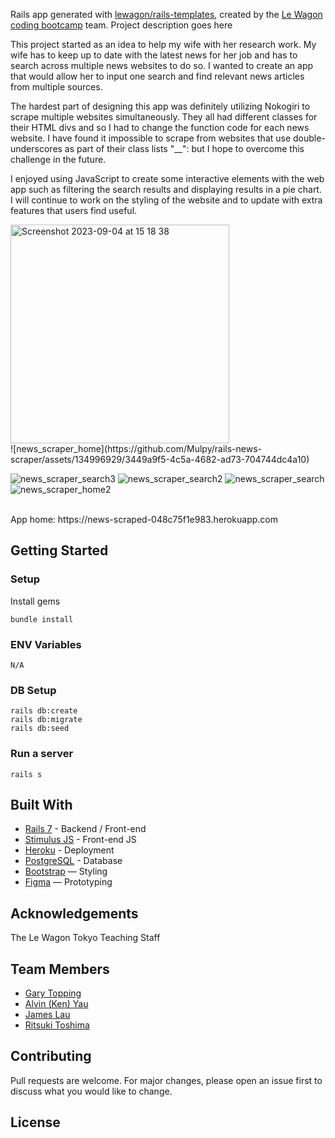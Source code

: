 Rails app generated with [lewagon/rails-templates](https://github.com/lewagon/rails-templates), created by the [Le Wagon coding bootcamp](https://www.lewagon.com) team.
Project description goes here

This project started as an idea to help my wife with her research work. My wife has to keep up to date with the latest news for her job and has to search across multiple news websites to do so. I wanted to create an app that would allow her to input one search and find relevant news articles from multiple sources.

The hardest part of designing this app was definitely utilizing Nokogiri to scrape multiple websites simultaneously. They all had different classes for their HTML divs and so I had to change the function code for each news website. I have found it impossible to scrape from websites that use double-underscores as part of their class lists "__": but I hope to overcome this challenge in the future.

I enjoyed using JavaScript to create some interactive elements with the web app such as filtering the search results and displaying results in a pie chart. I will continue to work on the styling of the website and to update with extra features that users find useful. 

<img width="350" alt="Screenshot 2023-09-04 at 15 18 38" src="https://github.com/Ritsuki-Toshima/ikigai1298/assets/138346709/76d6ca97-0e51-46cc-b508-9b089648117b">
<br>
![news_scraper_home](https://github.com/Mulpy/rails-news-scraper/assets/134996929/3449a9f5-4c5a-4682-ad73-704744dc4a10)

![news_scraper_search3](https://github.com/Mulpy/rails-news-scraper/assets/134996929/c56f2aa0-8011-4a3a-960e-6c69d14ce9d0)
![news_scraper_search2](https://github.com/Mulpy/rails-news-scraper/assets/134996929/c398cb93-5a62-4d31-9394-8e423017a531)
![news_scraper_search](https://github.com/Mulpy/rails-news-scraper/assets/134996929/4cc50034-f55c-4a35-ba7f-1df3136bbeab)
![news_scraper_home2](https://github.com/Mulpy/rails-news-scraper/assets/134996929/9ca8e73e-e9c4-4284-9a74-ffc996b0c772)

<br>
App home: https://news-scraped-048c75f1e983.herokuapp.com
   

## Getting Started
### Setup

Install gems
```
bundle install
```

### ENV Variables
```
N/A
```


### DB Setup
```
rails db:create
rails db:migrate
rails db:seed
```

### Run a server
```
rails s
```

## Built With
- [Rails 7](https://guides.rubyonrails.org/) - Backend / Front-end
- [Stimulus JS](https://stimulus.hotwired.dev/) - Front-end JS
- [Heroku](https://heroku.com/) - Deployment
- [PostgreSQL](https://www.postgresql.org/) - Database
- [Bootstrap](https://getbootstrap.com/) — Styling
- [Figma](https://www.figma.com) — Prototyping

## Acknowledgements
The Le Wagon Tokyo Teaching Staff

## Team Members
- [Gary Topping](www.linkedin.com/in/gary-topping)
- [Alvin (Ken) Yau]()
- [James Lau]()
- [Ritsuki Toshima]()

## Contributing
Pull requests are welcome. For major changes, please open an issue first to discuss what you would like to change.

## License
